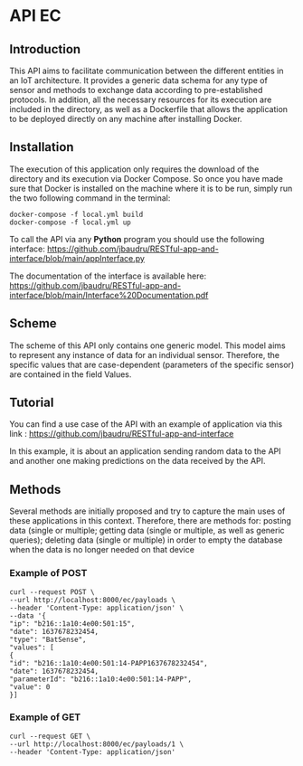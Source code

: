 #  API EC

## Introduction

This API aims to facilitate communication between the different entities in an IoT
architecture. It provides a generic data schema for any type of sensor and methods
to exchange data according to pre-established protocols.
In addition, all the necessary resources for its execution are included in the directory,
as well as a Dockerfile that allows the application to be deployed directly on any
machine after installing Docker.

## Installation
The execution of this application only requires the download of the directory and its
execution via Docker Compose.
So once you have made sure that Docker is installed on the machine where it is to
be run, simply run the two following command in the terminal:
```
docker-compose -f local.yml build
docker-compose -f local.yml up
```
To call the API via any **Python** program you should use the following interface: https://github.com/jbaudru/RESTful-app-and-interface/blob/main/appInterface.py

The documentation of the interface is available here: https://github.com/jbaudru/RESTful-app-and-interface/blob/main/Interface%20Documentation.pdf  

## Scheme
The scheme of this API only contains one generic model. This model aims to
represent any instance of data for an individual sensor. Therefore, the specific values
that are case-dependent (parameters of the specific sensor) are contained in the
field Values.

## Tutorial 
You can find a use case of the API with an example of application via this link : https://github.com/jbaudru/RESTful-app-and-interface

In this example, it is about an application sending random data to the API and another one making predictions on the data received by the API.

## Methods
Several methods are initially proposed and try to capture the main uses of these applications
in this context. Therefore, there are methods for: posting data (single or multiple; getting data
(single or multiple, as well as generic queries); deleting data (single or multiple) in order to
empty the database when the data is no longer needed on that device

### Example of POST
```
curl --request POST \
--url http://localhost:8000/ec/payloads \
--header 'Content-Type: application/json' \
--data '{
"ip": "b216::1a10:4e00:501:15",
"date": 1637678232454,
"type": "BatSense",
"values": [
{
"id": "b216::1a10:4e00:501:14-PAPP1637678232454",
"date": 1637678232454,
"parameterId": "b216::1a10:4e00:501:14-PAPP",
"value": 0
}]
```

### Example of GET
```
curl --request GET \
--url http://localhost:8000/ec/payloads/1 \
--header 'Content-Type: application/json'
```